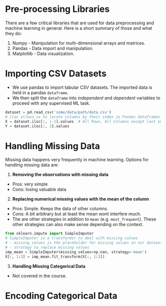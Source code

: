 # Pre-processing Libraries
There are a few critical libraries that are used for data preprocessing and machine learning in general.
Here is a short summary of those and what they do:
1. Numpy - Manipulation for multi-dimensional arrays and matrices.
2. Pandas - Data import and manipulation.
3. Matplotlib - Data visualization.

# Importing CSV Datasets
- We use pandas to import tabular CSV datasets. The imported data is held in
a pandas `dataframe`.
- We then split the `dataframe` into _independent_ and _dependent_ variables
to proceed with any supervised ML task.
```python
dataset = pd.read_csv('some/data/path/data.csv')
# iloc allows us to locate columns by their index in Pandas dataframes
X = dataset.iloc[:, :-1].values  # All Rows, All Columns except last one
Y = dataset.iloc[:, 3].values
```

# Handling Missing Data
Missing data happens very frequently in machine learning. Options for handling missing data are:

1. **Removing the observations with missing data**
 - Pros: very simple
 - Cons: losing valuable data
  
2. **Replacing numerical missing values with the mean of the column**
 - Pros: Simple. Keeps the data of other columns.
 - Cons: A bit arbitrary but at least the mean wont interfere much.
 - The are other strategies in addition to `mean` (e.g. `most_frequent`). These other strategies
  can also make sense depending on the context.
```python
from sklearn.impute import SimpleImputer
# SimpleImputer is a transformer to deal with missing values
# - missing_values is the placeholder for missing values on our dataset
# - strategy to replace missing values
imp_mean = SimpleImputer(missing_values=np.nan, strategy='mean')
X[:, 1:3] = imp_mean.fit_transform(X[:, 1:3])
```

3. **Handling Missing Categorical Data**
 - Not covered in the course.

# Encoding Categorical Data

